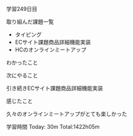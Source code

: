 学習249日目

取り組んだ課題一覧

- タイピング
- ECサイト課題商品詳細機能実装
- HCのオンラインミートアップ

わかったこと



次にやること

引き続きECサイト課題商品詳細機能実装

感じたこと

久々のオンラインミートアップがとても楽しかった

学習時間 Today: 30m Total:1422h05m